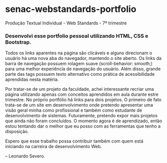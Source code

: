 # senac-webstandards-portfolio
Produção Textual Individual - Web Standards - 7º trimestre

### Desenvolvi esse portfolio pessoal utilizando HTML, CSS e Bootstrap. 

Todos os links aparentes na página são clicáveis e alguns direcionam o usuário há uma nova aba do navegador, mantendo o site aberto. Os links da barra de navegação possuem rolagem suave (scroll-behavior: smooth;) para uma melhor experiência de navegação do usuário. Além disso, grande parte das tags possuem texto alternativo como prática de acessibilidade aprendidas nesta matéria. 

Por tratar-se de um projeto da faculdade, achei interessante recriar uma página utilizando apenas com conceitos aprendidos em aula durante estre trimestre. No próprio portfólio há links para dois projetos. O primeiro de fato trata-se de um site em desenvolvimento onde pretendo apresentar uma visão geral minha como profissional e também como estudante de desenvolvimento de sistemas. Futuramente, pretendo expor mais projetos que ainda não foram concluídos. O momento agora é de aprendizado, então estou tentando dar o melhor que eu posso com as ferramentas que tenho a disposição.

Espero que esse trabalho possa contribuir também com quem está iniciando na carreira de desenvolvimento Web.



– Leonardo Severo.
